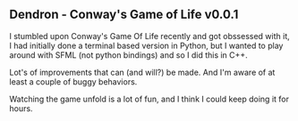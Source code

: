 ## Dendron - Conway's Game of Life v0.0.1

I stumbled upon Conway's Game Of Life recently and got obssessed with it, I had initially done a terminal based version in Python, but I wanted to play around with SFML (not python bindings) and so I did this in C++.

Lot's of improvements that can (and will?) be made. And I'm aware of at least a couple of buggy behaviors.

Watching the game unfold is a lot of fun, and I think I could keep doing it for hours.
